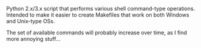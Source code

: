 Python 2.x/3.x script that performs various shell command-type
operations. Intended to make it easier to create Makefiles that work
on both Windows and Unix-type OSs.

The set of available commands will probably increase over time, as I
find more annoying stuff...

